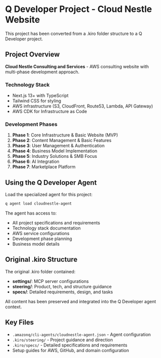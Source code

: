 # Q Developer Project - Cloud Nestle Website

This project has been converted from a .kiro folder structure to a Q Developer project.

## Project Overview

**Cloud Nestle Consulting and Services** - AWS consulting website with multi-phase development approach.

### Technology Stack
- Next.js 13+ with TypeScript
- Tailwind CSS for styling
- AWS infrastructure (S3, CloudFront, Route53, Lambda, API Gateway)
- AWS CDK for Infrastructure as Code

### Development Phases
1. **Phase 1**: Core Infrastructure & Basic Website (MVP)
2. **Phase 2**: Content Management & Basic Features  
3. **Phase 3**: User Management & Authentication
4. **Phase 4**: Business Model Implementation
5. **Phase 5**: Industry Solutions & SMB Focus
6. **Phase 6**: AI Integration
7. **Phase 7**: Marketplace Platform

## Using the Q Developer Agent

Load the specialized agent for this project:

```bash
q agent load cloudnestle-agent
```

The agent has access to:
- All project specifications and requirements
- Technology stack documentation
- AWS service configurations
- Development phase planning
- Business model details

## Original .kiro Structure

The original .kiro folder contained:
- **settings/**: MCP server configurations
- **steering/**: Product, tech, and structure guidance
- **specs/**: Detailed requirements, design, and tasks

All content has been preserved and integrated into the Q Developer agent context.

## Key Files

- `.amazonq/cli-agents/cloudnestle-agent.json` - Agent configuration
- `.kiro/steering/` - Project guidance and direction
- `.kiro/specs/` - Detailed specifications and requirements
- Setup guides for AWS, GitHub, and domain configuration

